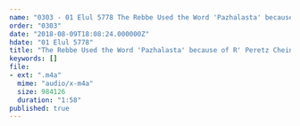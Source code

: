 ```yaml
---
name: "0303 - 01 Elul 5778 The Rebbe Used the Word 'Pazhalasta' because of R' Peretz Chein"
order: "0303"
date: "2018-08-09T18:08:24.000000Z"
hdate: "01 Elul 5778"
title: "The Rebbe Used the Word 'Pazhalasta' because of R' Peretz Chein"
keywords: []
file:
- ext: ".m4a"
  mime: "audio/x-m4a"
  size: 984126
  duration: "1:58"
published: true
---
```

